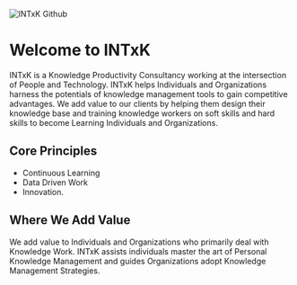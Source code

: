 ![INTxK Github](https://user-images.githubusercontent.com/98450178/156933037-eefb4fb5-ebfa-48b7-8410-931924d6464d.gif)

# Welcome to INTxK

INTxK is a Knowledge Productivity Consultancy working at the intersection of People and Technology. INTxK helps Individuals and Organizations harness the potentials of knowledge management tools to gain competitive advantages. We add value to our clients by helping them design their knowledge base and training knowledge workers on soft skills and hard skills to become Learning Individuals and Organizations.

## Core Principles

- Continuous Learning
- Data Driven Work
- Innovation.

## Where We Add Value

We add value to Individuals and Organizations who primarily deal with Knowledge Work. INTxK assists individuals master the art of Personal Knowledge Management and guides Organizations adopt Knowledge Management Strategies.

